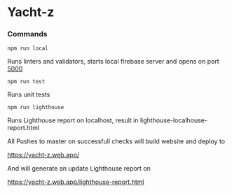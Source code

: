 # Yacht-z

### Commands

`npm run local`

Runs linters and validators, starts local firebase server and opens on port [5000](http://localhost:5000)

`npm run test`

Runs unit tests

`npm run lighthouse`

Runs Lighthouse report on localhost, result in lighthouse-localhouse-report.html



All Pushes to master on successfull checks will build website and deploy to

https://yacht-z.web.app/

And will generate an update Lighthouse report on

https://yacht-z.web.app/lighthouse-report.html